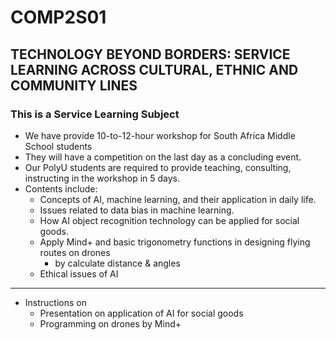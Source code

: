 # COMP2S01
## TECHNOLOGY BEYOND BORDERS: SERVICE LEARNING ACROSS CULTURAL, ETHNIC AND COMMUNITY LINES
### This is a Service Learning Subject
- We have provide 10-to-12-hour workshop for South Africa Middle School students
- They will have a competition on the last day as a concluding event.
- Our PolyU students are required to provide teaching, consulting, instructing in the workshop in 5 days.
- Contents include:
  - Concepts of AI, machine learning, and their application in daily life.
  - Issues related to data bias in machine learning.
  - How AI object recognition technology can be applied for social goods.
  - Apply Mind+ and basic trigonometry functions in designing flying routes on drones
    - by calculate distance & angles 
  - Ethical issues of AI

--- 

- Instructions on 
  - Presentation on application of AI for social goods
  - Programming on drones by Mind+
